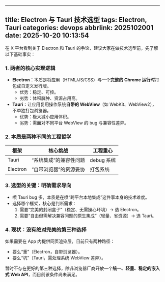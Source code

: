 
---
title: Electron 与 Tauri 技术选型
tags: Electron, Tauri
categories: devops
abbrlink: 2025102001
date: 2025-10-20 10:13:54
---
在 X 平台看到关于 Electron 和 Tauri 的争论，建议大家在做技术选型前，先了解以下基础事实：

### 1. 两者的核心实现逻辑
- **Electron**：本质是将应用（HTML/JS/CSS）与一个**完整的 Chrome 运行时**打包成自定义发行版。
  - 优势：稳定、可控。
  - 劣势：体积臃肿、资源占用高。
- **Tauri**：让应用复用操作系统**自带的 WebView**（如 WebKit、WebView2），不单独打包浏览器。
  - 优势：极大减小应用体积。
  - 劣势：需面对不同平台 WebView 的 bug 与兼容性差异。

### 2. 本质是两种不同的工程哲学
| 框架    | 核心挑战                | 工程重心          |
|---------|-------------------------|-------------------|
| Tauri   | “系统集成”的兼容性问题  | debug 系统        |
| Electron| “自带浏览器”的资源妥协  | 打包系统          |

### 3. 选型的关键：明确需求导向
- 喷 Tauri bug 多，本质是在喷“跨平台本地集成”这件事本身的技术难度。
- 选择哪个框架，核心是判断需求：
  1. 需要“完美的封闭盒子”（稳定、无需操心环境）→ 选 Electron。
  2. 需要“自由但需解决兼容问题的原生集成”（轻量、省资源）→ 选 Tauri。

### 4. 现状：没有绝对完美的第三种选择
如果需要在 App 内提供网页渲染层，目前只有两种路径：
- 要么“重”（Electron，自带浏览器）。
- 要么“坑”（Tauri，需处理系统 WebView 差异）。

暂时不存在更好的第三种选择，除非浏览器厂商开放一个**统一、轻量、稳定的嵌入式 Web API**，而目前该条件尚未满足。
